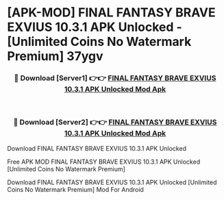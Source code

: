 # [APK-MOD] FINAL FANTASY BRAVE EXVIUS 10.3.1 APK Unlocked - [Unlimited Coins No Watermark Premium] 37ygv



<div align="center">
<h3>🔴 Download [Server1] 👉👉 <a href="https://momento.my/?title=FINAL_FANTASY_BRAVE_EXVIUS_10.3.1_APK_Unlocked">FINAL FANTASY BRAVE EXVIUS 10.3.1 APK Unlocked Mod Apk</a></h3><br>

<h3>🔴 Download [Server2] 👉👉 <a href="https://momento.my/?title=FINAL_FANTASY_BRAVE_EXVIUS_10.3.1_APK_Unlocked">FINAL FANTASY BRAVE EXVIUS 10.3.1 APK Unlocked Mod Apk</a></h3>
</div>



Download FINAL FANTASY BRAVE EXVIUS 10.3.1 APK Unlocked 

Free APK MOD FINAL FANTASY BRAVE EXVIUS 10.3.1 APK Unlocked [Unlimited Coins No Watermark Premium]

Download FINAL FANTASY BRAVE EXVIUS 10.3.1 APK Unlocked [Unlimited Coins No Watermark Premium] Mod For Android

